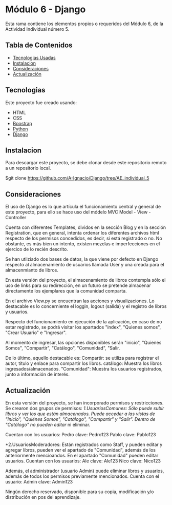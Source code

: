 # Módulo 6 - Django

Esta rama contiene los elementos propios o requeridos del Módulo 6, de la Actividad Individual número 5.

## Tabla de Contenidos

* [Tecnologias Usadas](#Tecnologias)
* [Instalacion](#Instalacion)
* [Consideraciones](#Consideraciones)
* [Actualización](#Actualizacion)

<a name="Tecnologias"></a>
## Tecnologias

Este proyecto fue creado usando:
* HTML
* CSS
* [Boostrap](https://getbootstrap.com/)
* [Python](https://www.python.org/)
* [Django](https://www.djangoproject.com/)  


<a name="Instalacion"></a>
## Instalacion
Para descargar este proyecto, se debe clonar desde este repositorio remoto a un repositorio local.

$git clone https://github.com/A-Ignacio/Django/tree/AE_individual_5

<a name="Consideraciones"></a>
## Consideraciones

El uso de Django es lo que artícula el funcionamiento central y general de este proyecto, para ello se hace uso del módelo MVC Model - View - Controller

Cuenta con diferentes Templates, dividos en la sección Blog y en la sección Registration, que en general, intenta ordenar los diferentes archivos html respecto de los permisos concedidos, es decir, si está registrado o no. No obstante, es más bien un intento, existen mezclas e imperfecciones en el ejercico de lo recién descrito.

Se han utilziado dos bases de datos, la que viene por defecto en Django respecto al almacenamiento de usuarios llamada User y una creada para el almacenmianto de libros.

En esta versión del proyecto, el almacenamiento de libros contempla sólo el uso de links para su redirección, en un futuro se pretende almacenar directamente los ejemplares que la comunidad comparta.

En el archivo View.py se encuentran las acciones y visualizaciones. Lo destacable es lo concerniente el loggin, logout (salida) y el registro de libros y usuarios.

Respecto del funcionamiento en ejecución de la aplicación, en caso de no estar registrado, se podrá visitar los apartados "index", "Quienes somos", "Crear Usuario" e "Ingresar".

Al momento de ingresar, las opciones disponibles serán "inicio", "Quienes Somos", "Compartir", "Catálogo", "Comunidad", "Salir.

De lo último, aquello destacable es:
  Compartir: se utiliza para registrar el autor, título y enlace para compartir los libros.
  catálogo: Muestra los libros ingresados/almacenados.
  "Comunidad": Muestra los usuarios registrados, junto a información de interés.
  
<a name="Actualizacion"></a>
## Actualización

En esta versión del proyecto, se han incorporado permisos y restricciones.
Se crearon dos grupos de permisos:
*1.UsuariosComunes: Sólo puede subir libros y ver los que están almacenados. Puede acceder a las vistas de "Inicio", "Quiénes Somos", "Catálogo", "Compartir" y "Salir". Dentro de "Catálogo" no pueden editar* ni eliminar.

  Cuentan con los usuarios:
  Pedro clave: Pedro123
  Pablo clave: Pablo123 
  
*2.UsuariosModeradores: Están registrados como Staff, y pueden editar y agregar libros, pueden ver el apartado de "Comunidad", además de los anteriormente mencioandos. En el apartado "Comunidad" pueden editar usuarios.
Cuentan con los usuarios:
Ale clave: Ale123
Nico clave: Nico123

Además, el administrador (usuario Admin) puede eliminar libros y usuarios, además de todos los permisos previamente mencionados.
Cuenta con el usuario:
Admin clave: Admin123
  
Ningún derecho reservado, disponible para su copia, modificación y/o distribución en pos del aprendizaje.
